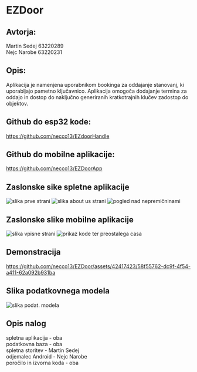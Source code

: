 # EZDoor

## Avtorja:
Martin Sedej 63220289 \
Nejc Narobe 63220231

## Opis:
Aplikacija je namenjena uporabnikom bookinga za oddajanje stanovanj, ki uporabljajo pametno ključavnico. Aplikacija omogoča dodajanje termina za oddajo in dostop do naključno generiranih kratkotrajnih klučev zadostop do objektov.

## Github do esp32 kode:
https://github.com/necco13/EZdoorHandle
## Github do mobilne aplikacije:
https://github.com/necco13/EZDoorApp

## Zaslonske sike spletne aplikacije
![slika prve strani](image.png)
![slika about us strani](image-1.png)
![pogled nad nepremičninami](image-2.png)

## Zaslonske slike mobilne aplikacije
![slika vpisne strani](image-4.png)
![prikaz kode ter preostalega casa](image-3.png)

## Demonstracija
https://github.com/necco13/EZDoor/assets/42417423/58f55762-dc9f-4f54-a411-62a092b931ba

## Slika podatkovnega modela
![slika podat. modela](image-5.png)

## Opis nalog
spletna aplikacija - oba \
podatkovna baza - oba \
spletna storitev - Martin Sedej \
odjemalec Android - Nejc Narobe\
poročilo in izvorna koda - oba
